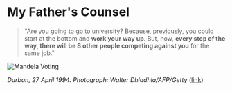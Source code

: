 # My Father's Counsel

> "Are you going to go to university? Because, previously, you could start at the bottom and **work your way up**. But, now, **every step of the way, there will be 8 other people competing against you** for the same job."

![Mandela Voting](/mandela.png)

_Durban, 27 April 1994. Photograph: Walter Dhladhla/AFP/Getty_ ([link](https://www.theguardian.com/world/2024/apr/26/the-day-apartheid-died-south-africa-elections-april-1994))
